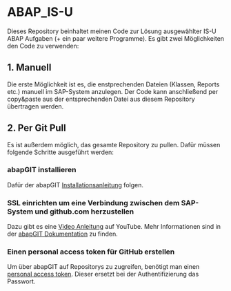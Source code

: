 # ABAP_IS-U

Dieses Repository beinhaltet meinen Code zur Lösung ausgewählter IS-U ABAP Aufgaben (+ ein paar weitere Programme).
Es gibt zwei Möglichkeiten den Code zu verwenden:

## 1. Manuell 
Die erste Möglichkeit ist es, die enstprechenden Dateien (Klassen, Reports etc.) manuell im SAP-System anzulegen. Der Code kann anschließend per copy&paste aus der entsprechenden Datei aus diesem Repository übertragen werden.

## 2. Per Git Pull
Es ist außerdem möglich, das gesamte Repository zu pullen. Dafür müssen folgende Schritte ausgeführt werden:

### abapGIT installieren
Dafür der abapGIT [Installationsanleitung](https://docs.abapgit.org/user-guide/getting-started/install.html) folgen. 

### SSL einrichten um eine Verbindung zwischen dem SAP-System und github.com herzustellen
Dazu gibt es eine [Video Anleitung](https://www.youtube.com/watch?v=w8pIdxt9iDU) auf YouTube. Mehr Informationen sind in der [abapGIT Dokumentation](https://docs.abapgit.org/user-guide/setup/ssl-setup.html) zu finden. 

### Einen personal access token für GitHub erstellen
Um über abapGIT auf Repositorys zu zugreifen, benötigt man einen [personal access token](https://docs.github.com/en/authentication/keeping-your-account-and-data-secure/managing-your-personal-access-tokens#creating-a-personal-access-token-classic). Dieser ersetzt bei der Authentifizierung das Passwort.
